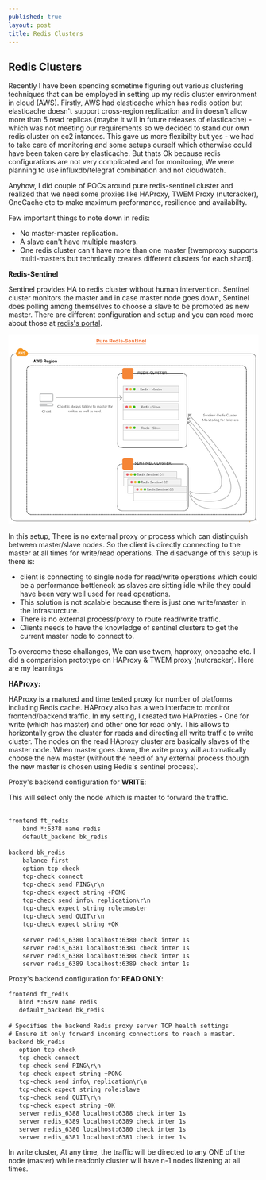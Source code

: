 ```yaml
---
published: true
layout: post
title: Redis Clusters
---
```

## Redis Clusters

Recently I have been spending sometime figuring out various clustering techniques that can be employed in setting up my redis cluster environment in cloud (AWS). Firstly, AWS had elasticache which has redis option but elasticache doesn't support cross-region replication and in doesn't allow more than 5 read replicas (maybe it will in future releases of elasticache) - which was not meeting our requirements so we decided to stand our own redis cluster on ec2 intances. This gave us more flexibilty but yes - we had to take care of monitoring and some setups ourself which otherwise could have been taken care by elasticache. But thats Ok because redis configurations are not very complicated and for monitoring, We were planning to use influxdb/telegraf combination and not cloudwatch.

Anyhow, I did couple of POCs around pure redis-sentinel cluster and realized that we need some proxies like HAProxy, TWEM Proxy (nutcracker), OneCache etc to make maximum preformance, resilience and availabilty.

Few important things to note down in redis:
- No master-master replication.
- A slave can't have multiple masters.
- One redis cluster can't have more than one master [twemproxy supports multi-masters but technically creates different clusters for each shard].

**Redis-Sentinel**

Sentinel provides HA to redis cluster without human intervention. Sentinel cluster monitors the master and in case master node goes down, Sentinel does polling among themselves to choose a slave to be promoted as new master. There are different configuration and setup and you can read more about those at [redis's portal](http://redis.io/topics/sentinel). 

![redis-sentinel.png](https://raw.githubusercontent.com/shahzheeb/shahzheeb.github.io/master/_posts/redis-sentinel.png)

In this setup, There is no external proxy or process which can distinguish between master/slave nodes. So the client is directly connecting to the master at all times for write/read operations. The disadvange of this setup is there is:
- client is connecting to single node for read/write operations which could be a performance bottleneck as slaves are sitting idle while they could have been very well used for read operations.
- This solution is not scalable because there is just one write/master in the infrasturcture.
- There is no external process/proxy to route read/write traffic.
- Clients needs to have the knowledge of sentinel clusters to get the current master node to connect to.

To overcome these challanges, We can use twem, haproxy, onecache etc. I did a comparision prototype on HAProxy & TWEM proxy (nutcracker). Here are my learnings 

**HAProxy:**

HAProxy is a matured and time tested proxy for number of platforms including Redis cache. HAProxy also has a web interface to monitor frontend/backend traffic. In my setting, I created two HAProxies - One for write (which has master) and other one for read only. This allows to horizontally grow the cluster for reads and directing all write traffic to write cluster. The nodes on the read HAproxy cluster are basically slaves of the master node. When master goes down, the write proxy will automatically choose the new master (without the need of any external process though the new master is chosen using Redis's sentinel process).

Proxy's backend configuration for **WRITE**:

This will select only the node which is master to forward the traffic.

```

frontend ft_redis
	bind *:6378 name redis
	default_backend bk_redis

backend bk_redis
	balance first
	option tcp-check
	tcp-check connect
	tcp-check send PING\r\n
	tcp-check expect string +PONG
	tcp-check send info\ replication\r\n
	tcp-check expect string role:master
	tcp-check send QUIT\r\n
	tcp-check expect string +OK
	
	server redis_6380 localhost:6380 check inter 1s 
	server redis_6381 localhost:6381 check inter 1s
	server redis_6388 localhost:6388 check inter 1s 
	server redis_6389 localhost:6389 check inter 1s
 ```
 
 
 Proxy's backend configuration for **READ ONLY**:
 
 ```
 frontend ft_redis
	bind *:6379 name redis
	default_backend bk_redis

# Specifies the backend Redis proxy server TCP health settings 
# Ensure it only forward incoming connections to reach a master.
backend bk_redis
	option tcp-check
	tcp-check connect
	tcp-check send PING\r\n
	tcp-check expect string +PONG
	tcp-check send info\ replication\r\n
	tcp-check expect string role:slave
	tcp-check send QUIT\r\n
	tcp-check expect string +OK
	server redis_6388 localhost:6388 check inter 1s 
	server redis_6389 localhost:6389 check inter 1s
	server redis_6380 localhost:6380 check inter 1s 
	server redis_6381 localhost:6381 check inter 1s
 ```
 
In write cluster, At any time, the traffic will be directed to any ONE of the node (master) while readonly cluster will have n-1 nodes listening at all times.
